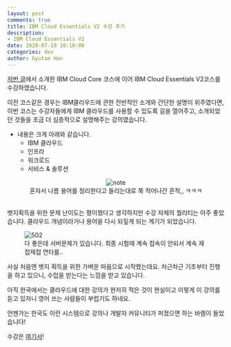 ```yaml
---
layout: post
comments: true
title: IBM Cloud Essentials V2 수강 후기
description: 
- IBM Cloud Essentials V2
date: 2020-07-19 10:18:00
categories: dev
author: Gyutae Han
---
```


[저번 글](http://localhost/ibm-keulraudeoseue-jiweonhada/)에서 소개한 IBM Cloud Core 코스에 이어 IBM Cloud Essentials V2코스를 수강하였습니다.

이전 코스같은 경우는 IBM클라우드에 관한 전반적인 소개와 간단한 설명이 위주였다면, 이번 코스는 수강자들에게 IBM 클라우드를 사용할 수 있도록 길을 열어주고, 소개되었던 것들을 조금 더 심층적으로 설명해주는 강의였습니다.

- 내용은 크게 아래와 같습니다.
  - IBM 클라우드
  - 인프라
  - 워크로드
  - 서비스 & 솔루션

<center>
    <figure>
        <img src="http://localhost/content/images/2020/07/cloud.png" title="note"> 
        <figcaption>혼자서 나름 용어를 정리한다고 들리는대로 쭉 적어나간 흔적,, ㅋㅋㅋ</figcaption>
    </figure>
</center>

<br>
뱃지획득을 위한 문제 난이도는 평이했다고 생각하지만 수강 자체의 퀄리티는 아주 좋았습니다.
클라우드 개념이라거나 용어을 다시 되짚게 되는 계기가 되었습니다.

<figure>
    <img src="http://localhost/content/images/2020/07/404.png" title="502">    
    <figcaption>다 좋은데 서버문제가 있습니다.
        최종 시험때 계속 접속이 안되서 계속 재접재접 연타를..</figcaption>
</figure>


사실 처음엔 뱃지 획득을 위한 가벼운 마음으로 시작했는데요.
차근차근 기초부터 진행을 하고 있으니, 
수업을 받는다는 느낌을 받고 있습니다. 

아직 한국에서는 클라우드에 대한 강의가 현저히 적은 것이 현실이고
이렇게 이 강의를 듣고 있자니 영어 쓰는 사람들이 부럽기도 하네요.

언젠가는 한국도 이런 시스템으로 강의나 개발자 커뮤니티가 퍼졌으면 하는 바램이 들었습니다!



수강은 [여기서](https://cognitiveclass.ai/courses/ibm-cloud-essentials)!
